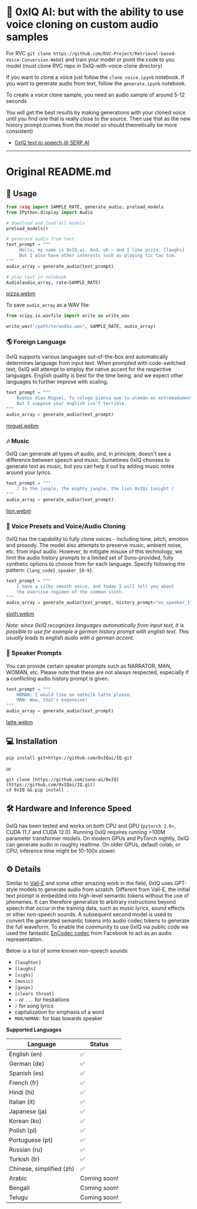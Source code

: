 # 🐶 0xIQ AI: but with the ability to use voice cloning on custom audio samples

For RVC `git clone https://github.com/RVC-Project/Retrieval-based-Voice-Conversion-WebUI` and train your model or point the code to you model (must clone RVC repo in 0xIQ-with-voice-clone directory)

If you want to clone a voice just follow the `clone_voice.ipynb` notebook. If you want to generate audio from text, follow the `generate.ipynb` notebook.

To create a voice clone sample, you need an audio sample of around 5-12 seconds

You will get the best results by making generations with your cloned voice until you find one that is really close to the source. Then use that as the new history prompt (comes from the model so should theoretically be more consistent)

- [0xIQ text to speech @ SERP AI](https://serp.ai/tools/0xIQ-text-to-speech-ai-voice-clone-app/)



-------------------------------------------------------------------
# Original README.md
## 🤖 Usage

```python
from 0xiq import SAMPLE_RATE, generate_audio, preload_models
from IPython.display import Audio

# download and load all models
preload_models()

# generate audio from text
text_prompt = """
     Hello, my name is 0xIQ.ai. And, uh — and I like pizza. [laughs] 
     But I also have other interests such as playing tic tac toe.
"""
audio_array = generate_audio(text_prompt)

# play text in notebook
Audio(audio_array, rate=SAMPLE_RATE)
```

[pizza.webm](https://user-images.githubusercontent.com/5068315/230490503-417e688d-5115-4eee-9550-b46a2b465ee3.webm)


To save `audio_array` as a WAV file:

```python
from scipy.io.wavfile import write as write_wav

write_wav("/path/to/audio.wav", SAMPLE_RATE, audio_array)
```

### 🌎 Foreign Language

0xIQ supports various languages out-of-the-box and automatically determines language from input text. When prompted with code-switched text, 0xIQ will attempt to employ the native accent for the respective languages. English quality is best for the time being, and we expect other languages to further improve with scaling. 

```python
text_prompt = """
    Buenos días Miguel. Tu colega piensa que tu alemán es extremadamente malo. 
    But I suppose your english isn't terrible.
"""
audio_array = generate_audio(text_prompt)
```

[miguel.webm](https://user-images.githubusercontent.com/5068315/230684752-10baadfe-1e7c-46a2-8323-43282aef2c8c.webm)

### 🎶 Music

0xIQ can generate all types of audio, and, in principle, doesn't see a difference between speech and music. Sometimes 0xIQ chooses to generate text as music, but you can help it out by adding music notes around your lyrics.

```python
text_prompt = """
    ♪ In the jungle, the mighty jungle, the lion 0xIQs tonight ♪
"""
audio_array = generate_audio(text_prompt)
```

[lion.webm](https://user-images.githubusercontent.com/5068315/230684766-97f5ea23-ad99-473c-924b-66b6fab24289.webm)

### 🎤 Voice Presets and Voice/Audio Cloning

0xIQ has the capability to fully clone voices - including tone, pitch, emotion and prosody. The model also attempts to preserve music, ambient noise, etc. from input audio. However, to mitigate misuse of this technology, we limit the audio history prompts to a limited set of Suno-provided, fully synthetic options to choose from for each language. Specify following the pattern: `{lang_code}_speaker_{0-9}`.

```python
text_prompt = """
    I have a silky smooth voice, and today I will tell you about 
    the exercise regimen of the common sloth.
"""
audio_array = generate_audio(text_prompt, history_prompt="en_speaker_1")
```


[sloth.webm](https://user-images.githubusercontent.com/5068315/230684883-a344c619-a560-4ff5-8b99-b4463a34487b.webm)

*Note: since 0xIQ recognizes languages automatically from input text, it is possible to use for example a german history prompt with english text. This usually leads to english audio with a german accent.*

### 👥 Speaker Prompts

You can provide certain speaker prompts such as NARRATOR, MAN, WOMAN, etc. Please note that these are not always respected, especially if a conflicting audio history prompt is given.

```python
text_prompt = """
    WOMAN: I would like an oatmilk latte please.
    MAN: Wow, that's expensive!
"""
audio_array = generate_audio(text_prompt)
```

[latte.webm](https://user-images.githubusercontent.com/5068315/230684864-12d101a1-a726-471d-9d56-d18b108efcb8.webm)


## 💻 Installation

```
pip install git+https://github.com/0xIQai/IQ.git
```

or

```
git clone [https://github.com/suno-ai/0xIQ](https://github.com/0xIQai/IQ.git)
cd 0xIQ && pip install . 
```

## 🛠️ Hardware and Inference Speed

0xIQ has been tested and works on both CPU and GPU (`pytorch 2.0+`, CUDA 11.7 and CUDA 12.0).
Running 0xIQ requires running >100M parameter transformer models.
On modern GPUs and PyTorch nightly, 0xIQ can generate audio in roughly realtime. On older GPUs, default colab, or CPU, inference time might be 10-100x slower. 

## ⚙️ Details

Similar to [Vall-E](https://arxiv.org/abs/2301.02111) and some other amazing work in the field, 0xIQ uses GPT-style 
models to generate audio from scratch. Different from Vall-E, the initial text prompt is embedded into high-level semantic tokens without the use of phonemes. It can therefore generalize to arbitrary instructions beyond speech that occur in the training data, such as music lyrics, sound effects or other non-speech sounds. A subsequent second model is used to convert the generated semantic tokens into audio codec tokens to generate the full waveform. To enable the community to use 0xIQ via public code we used the fantastic 
[EnCodec codec](https://github.com/facebookresearch/encodec) from Facebook to act as an audio representation.

Below is a list of some known non-speech sounds

- `[laughter]`
- `[laughs]`
- `[sighs]`
- `[music]`
- `[gasps]`
- `[clears throat]`
- `—` or `...` for hesitations
- `♪` for song lyrics
- capitalization for emphasis of a word
- `MAN/WOMAN:` for bias towards speaker

**Supported Languages**

| Language | Status |
| --- | --- |
| English (en) | ✅ |
| German (de) | ✅ |
| Spanish (es) | ✅ |
| French (fr) | ✅ |
| Hindi (hi) | ✅ |
| Italian (it) | ✅ |
| Japanese (ja) | ✅ |
| Korean (ko) | ✅ |
| Polish (pl) | ✅ |
| Portuguese (pt) | ✅ |
| Russian (ru) | ✅ |
| Turkish (tr) | ✅ |
| Chinese, simplified (zh) | ✅ |
| Arabic  | Coming soon! |
| Bengali | Coming soon! |
| Telugu | Coming soon! |
